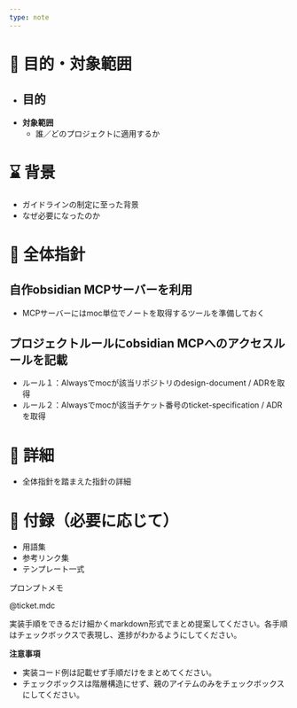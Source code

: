 ```yaml
---
type: note
---
```

# 🎯 目的・対象範囲

- **目的**
  - 
- **対象範囲**
  - 誰／どのプロジェクトに適用するか

# ⌛ 背景

- ガイドラインの制定に至った背景
- なぜ必要になったのか

# 🌳 全体指針

## 自作obsidian MCPサーバーを利用

- MCPサーバーにはmoc単位でノートを取得するツールを準備しておく
## プロジェクトルールにobsidian MCPへのアクセスルールを記載

- ルール１：Alwaysでmocが該当リポジトリのdesign-document / ADRを取得
- ルール２：Alwaysでmocが該当チケット番号のticket-specification / ADRを取得

# 🍃 詳細

- 全体指針を踏まえた指針の詳細

# **📎 付録（必要に応じて）**

- 用語集
- 参考リンク集
- テンプレート一式

プロンプトメモ
  
@ticket.mdc  
  
実装手順をできるだけ細かくmarkdown形式でまとめ提案してください。各手順はチェックボックスで表現し、進捗がわかるようにしてください。  
  
**注意事項**  
- 実装コード例は記載せず手順だけをまとめてください。  
- チェックボックスは階層構造にせず、親のアイテムのみをチェックボックスにしてください。


